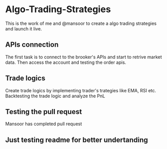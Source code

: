 # Algo-Trading-Strategies

This is the work of me and @mansoor to create a algo trading strategies and launch it live.

## APIs connection

The first task is to connect to the brooker's APIs and start to retrive market data. Then access the account and testing the order apis.

## Trade logics

Create trade logics by implementing trader's trategies like EMA, RSI etc. Backtesting the trade logic and analyze the PnL

## Testing the pull request

Mansoor has completed pull request

## Just testing readme for better undertanding
